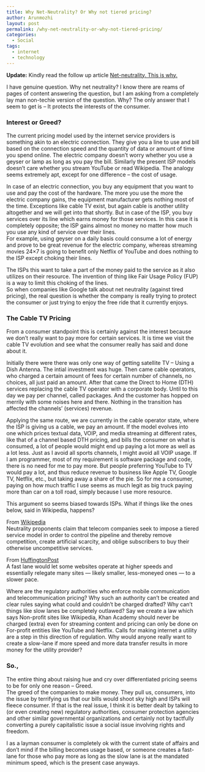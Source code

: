 ```yaml
---
title: Why Net-Neutrality? Or Why not tiered pricing?
author: Arunmozhi
layout: post
permalink: /why-net-neutrality-or-why-not-tiered-pricing/
categories:
  - Social
tags:
  - internet
  - technology
---
```

**Update:** Kindly read the follow up article [Net-neutrality. This is why.][1]

I have genuine question. Why net neutrality? I know there are reams of pages of content answering the question, but I am asking from a completely lay man non-techie version of the question. Why? The only answer that I seem to get is – It protects the interests of the consumer.

### Interest or Greed?

The current pricing model used by the internet service providers is something akin to an electric connection. They give you a line to use and bill based on the connection speed and the quantity of data or amount of time you spend online. The electric company doesn’t worry whether you use a geyser or lamp as long as you pay the bill. Similarly the present ISP models doesn’t care whether you stream YouTube or read Wikipedia. The analogy seems extremely apt, except for one difference – the cost of usage.

In case of an electric connection, you buy any equipment that you want to use and pay the cost of the hardware. The more you use the more the electric company gains, the equipment manufacturer gets nothing most of the time. Exceptions like cable TV exist, but again cable is another utility altogether and we will get into that shortly. But in case of the ISP, you buy services over its line which earns money for those services. In this case it is completely opposite; the ISP gains almost no money no matter how much you use any kind of service over their lines.  
For example, using geyser on a daily basis could consume a lot of energy and prove to be great revenue for the electric company, whereas streaming movies 24&#215;7 is going to benefit only Netflix of YouTube and does nothing to the ISP except choking their lines.

The ISPs this want to take a part of the money paid to the service as it also utilizes on their resource. The invention of thing like Fair Usage Policy (FUP) is a way to limit this choking of the lines.  
So when companies like Google talk about net neutrality (against tired pricing), the real question is whether the company is really trying to protect the consumer or just trying to enjoy the free ride that it currently enjoys.

### The Cable TV Pricing

From a consumer standpoint this is certainly against the interest because we don’t really want to pay more for certain services. It is time we visit the cable TV evolution and see what the consumer really has said and done about it.

Initially there were there was only one way of getting satellite TV – Using a Dish Antenna. The intial investment was huge. Then came cable operators, who charged a certain amount of fees for certain number of channels, no choices, all just paid an amount. After that came the Direct to Home (DTH) services replacing the cable TV operator with a corporate body. Until to this day we pay per channel, called packages. And the customer has hopped on merrily with some noises here and there. Nothing in the transition has affected the channels’ (services) revenue.

Applying the same route, we are currently in the cable operator state, where the ISP is giving us a cable, we pay an amount. If the model evolves into one which prices textual data, VOIP, and media streaming at different rates, like that of a channel based DTH pricing, and bills the consumer on what is consumed, a lot of people would might end up paying a lot more as well as a lot less. Just as I avoid all sports channels, I might avoid all VOIP usage. If I am programmer, most of my requirement is software package and code, there is no need for me to pay more. But people preferring YouTube to TV would pay a lot, and thus reduce revenue to business like Apple TV, Google TV, Netflix, etc., but taking away a share of the pie. So for me a consumer, paying on how much traffic I use seems as much legit as big truck paying more than car on a toll road, simply because I use more resource.

This argument so seems biased towards ISPs. What if things like the ones below, said in Wikipedia, happens?

From [Wikipedia][2]  
Neutrality proponents claim that telecom companies seek to impose a tiered service model in order to control the pipeline and thereby remove competition, create artificial scarcity, and oblige subscribers to buy their otherwise uncompetitive services. 

From [HuffingtonPost][3]  
A fast lane would let some websites operate at higher speeds and essentially relegate many sites &#8212; likely smaller, less-moneyed ones &#8212; to a slower pace.

Where are the regulatory authorities who enforce mobile communication and telecommunication pricing? Why such an authority can’t be created and clear rules saying what could and couldn’t be charged drafted? Why can’t things like slow lanes be completely outlawed? Say we create a law which says Non-profit sites like Wikipedia, Khan Academy should never be charged (extra) even for streaming content and pricing can only be done on For-profit entities like YouTube and Netflix. Calls for making internet a utility are a step in this direction of regulation. Why would anyone really want to create a slow-lane if more speed and more data transfer results in more money for the utility provider?

### So.,

The entire thing about raising hue and cry over differentiated pricing seems to be for only one reason – Greed.  
The greed of the companies to make money. They pull us, consumers, into the issue by terrifying us that our bills would shoot sky high and ISPs will fleece consumer. If that is the real issue, I think it is better dealt by talking to (or even creating new) regulatory authorities, consumer protection agencies and other similar governmental organizations and certainly not by tactfully converting a purely capitalistic issue a social issue involving rights and freedom.

I as a layman consumer is completely ok with the current state of affairs and don’t mind if the billing becomes usage based, or someone creates a fast-lane for those who pay more as long as the slow lane is at the mandated minimum speed, which is the present case anyways.

 [1]: http://www.arunmozhi.in/net-neutrality-this-is-why/
 [2]: http://en.wikipedia.org/wiki/Net_neutrality
 [3]: http://www.huffingtonpost.com/2014/09/10/internet-slowdown-day_n_5797966.html